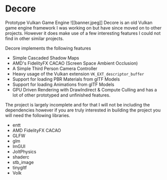 # Decore
Prototype Vulkan Game Engine
![[banner.jpeg]]
Decore is an old Vulkan game engine framework I was working on but have since moved on to other projects. However it does make use of a few interesting features I could not find in other similar projects.

Decore implements the following features
* Simple Cascaded Shadow Maps
* AMD's FidelityFX CACAO (Screen Space Ambient Occlusion)
* A Simple Third Person Camera Controller
* Heavy usage of the Vulkan extension `VK_EXT_descriptor_buffer`
* Support for loading PBR Materials from glTF Models
* Support for loading Animations from glTF Models
* GPU Driven Rendering with DrawIndirect & Compute Culling
and has a lot of other prototyped and unfinished features.

The project is largely incomplete and for that I will not be including the dependencies however if you are truly interested in building the project you will need the following libraries. 
* entt
* AMD FidelityFX CACAO
* GLFW
* glm
* ImGUI
* JoltPhysics
* shaderc
* stb_image
* tinygltf
* Volk